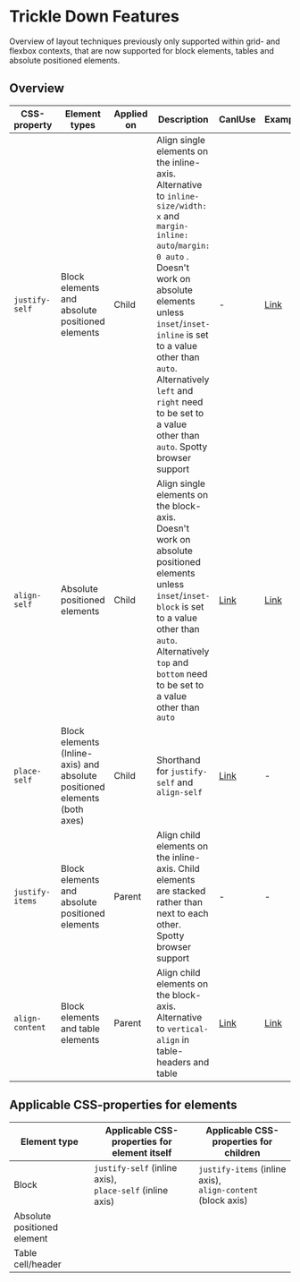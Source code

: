 # Trickle Down Features

Overview of layout techniques previously only supported within grid- and flexbox contexts, that are now supported for block elements, tables and absolute positioned elements.

## Overview

| CSS-property | Element types | Applied on | Description | CanIUse | Example
| --- | --- | --- | --- | --- | --- |
| `justify-self` | Block elements and absolute positioned elements | Child | Align single elements on the inline-axis. Alternative to `inline-size/width: x` and `margin-inline: auto`\/`margin: 0 auto` . Doesn't work on absolute elements unless `inset`/`inset-inline` is set to a value other than `auto`. Alternatively `left` and `right` need to be set to a value other than `auto`. Spotty browser support | - | [Link](https://maurer2.github.io/trickle-down-features/#/justify-self) |
| `align-self` | Absolute positioned elements | Child | Align single elements on the block-axis. Doesn't work on absolute positioned elements unless `inset`/`inset-block` is set to a value other than `auto`. Alternatively `top` and `bottom` need to be set to a value other than `auto` | [Link](https://Link.com/mdn-css_properties_align-self_position_absolute_context) | [Link](https://maurer2.github.io/trickle-down-features/#/justify-self) |
| `place-self` | Block elements (Inline-axis) and absolute positioned elements (both axes) | Child | Shorthand for `justify-self` and `align-self` | [Link](https://Link.com/mdn-css_properties_place-self_position_absolute_context) | - |
| `justify-items` | Block elements and absolute positioned elements | Parent | Align child elements on the inline-axis. Child elements are stacked rather than next to each other. Spotty browser support | - | - |
| `align-content` | Block elements and table elements | Parent | Align child elements on the block-axis. Alternative to `vertical-align` in table-headers and table | [Link](https://Link.com/mdn-css_properties_align-content_block_context)| [Link](https://maurer2.github.io/trickle-down-features/#/align-content)|

## Applicable CSS-properties for elements

| Element type | Applicable CSS-properties for element itself | Applicable CSS-properties for children |
| --- | --- | --- |
| Block |  `justify-self` (inline axis), <br /> `place-self` (inline axis) | `justify-items` (inline axis), <br /> `align-content` (block axis) |
| Absolute positioned element |  |  |
| Table cell/header |  |  |
